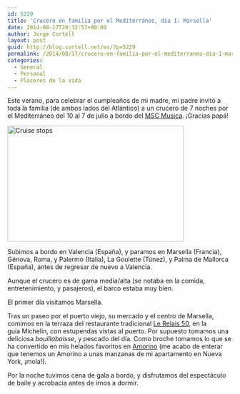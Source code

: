 ```yaml
---
id: 5229
title: 'Crucero en familia por el Mediterráneo, día 1: Marsella'
date: 2014-08-17T20:32:57+00:00
author: Jorge Cortell
layout: post
guid: http://blog.cortell.net/es/?p=5229
permalink: /2014/08/17/crucero-en-familia-por-el-mediterraneo-dia-1-marsella/
categories:
  - General
  - Personal
  - Placeres de la vida
---
```

Este verano, para celebrar el cumpleaños de mi madre, mi padre invitó a toda la familia (de ambos lados del Atlántico) a un crucero de 7 noches por el Mediterráneo del 10 al 7 de julio a bordo del <a title="http://www.msccruisesusa.com/us_en/Ships/MSC-Musica.aspx" href="http://www.msccruisesusa.com/us_en/Ships/MSC-Musica.aspx" target="_blank">MSC Musica</a>. ¡Gracias papá!

<img class="aligncenter" src="http://www.msccruisesusa.com/images/msc/iti/itin/YPHQ.jpg" alt="Cruise stops" width="394" height="260" />

Subimos a bordo en Valencia (España), y paramos en Marsella (Francia), Génova, Roma, y Palermo (Italia), La Goulette (Túnez), y Palma de Mallorca (España), antes de regresar de nuevo a Valencia.

Aunque el crucero es de gama media/alta (se notaba en la comida, entretenimiento, y pasajeros), el barco estaba muy bien.

El primer día visitamos Marsella.

Tras un paseo por el puerto viejo, su mercado y el centro de Marsella, comimos en la terraza del restaurante tradicional <a title="http://www.hotel-residence-marseille.com/en/about-the-restaurant.html" href="http://www.hotel-residence-marseille.com/en/about-the-restaurant.html" target="_blank">Le Relais 50</a>, en la guía Michelin, con estupendas vistas al puerto. Por supuesto tomamos una deliciosa _bouillabaisse_, y pescado del día. Como broche tomamos lo que se ha convertido en mis helados favoritos en <a title="http://www.amorino.com/us/newsletter/page-shop/Marseille+-+Vieux+Port" href="http://www.amorino.com/us/newsletter/page-shop/Marseille+-+Vieux+Port" target="_blank">Amorino</a> (me acabo de enterar que tenemos un Amorino a unas manzanas de mi apartamento en Nueva York, ¡mola!).

Por la noche tuvimos cena de gala a bordo, y disfrutamos del espectáculo de baile y acrobacia antes de irnos a dormir.